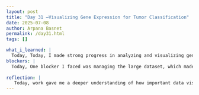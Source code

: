 ```yaml
---
layout: post
title: "Day 31 –Visualizing Gene Expression for Tumor Classification"
date: 2025-07-08
author: Arpana Basnet
permalink: /day31.html
tags: []

what_i_learned: |
  Today, Today, I made strong progress in analyzing and visualizing gene expression data for tumor classification. I started by separating the data into Malignant and Benign groups and calculated how many samples belonged to each category. I identified the top 10 most overexpressed and most variable genes across all samples using log2 fold change and variance. Then, I created multiple visualizations to explore gene behavior, including bar plots, scatter plots, boxplots, dot plots, and strip plots. These graphs helped me clearly see which genes had significantly different expression between tumor types. I also used melt() to reshape the dataset and generate grouped plots with Seaborn to better interpret expression levels. Additionally, I examined the relationship between the top genes, plotted gene-gene comparisons, and visualized the distribution of expression values using histograms and heatmaps. All of these steps gave me deeper insight into the structure of my dataset, revealed patterns that distinguish tumor types, and helped me identify genes that may be useful for training a machine learning model.
blockers: |
  Today, One blocker I faced was managing the large dataset, which made some plots look crowded and harder to interpret. I also encountered issues when certain gene names like ACTB and MT-ND3 didn't match the actual dataset, causing errors in plotting. Reshaping the data correctly using melt() took a few tries to get right. Some visualizations, especially with many genes, became messy and difficult to analyze clearly. Lastly, distinguishing between Malignant and Benign samples visually was sometimes challenging when expression levels overlapped.
  
reflection: |
   Today, work gave me a deeper understanding of how important data visualization is before building any machine learning model. By exploring different types of plots, I was able to see patterns in gene expression that clearly separate Malignant from Benign samples. I also learned that not all genes are equally useful, and identifying the most variable or overexpressed ones is a key step in simplifying the analysis. Although I faced some technical challenges, like managing large datasets and formatting errors, overcoming them helped me strengthen my problem-solving skills. 
---
```









